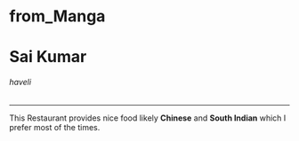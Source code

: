 # from_Manga
# Sai Kumar
###### haveli
___________
This Restaurant provides nice food likely **Chinese** and **South Indian** which I prefer most of the times.